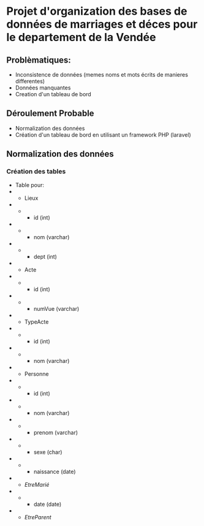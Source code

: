 # Projet d'organization des bases de données de marriages et déces pour le departement de la Vendée

## Problèmatiques:
* Inconsistence de données (memes noms et mots écrits de manieres differentes)
* Données manquantes
* Creation d'un tableau de bord

## Déroulement Probable
* Normalization des données
* Création d'un tableau de bord en utilisant un framework PHP (laravel)

## Normalization des données
### Création des tables
* Table pour:
* * Lieux
* * * id (int)
* * * nom (varchar)
* * * dept (int)
* * Acte
* * * id (int)
* * * numVue (varchar)
* * TypeActe
* * * id (int)
* * * nom (varchar)
* * Personne
* * * id (int)
* * * nom (varchar)
* * * prenom (varchar)
* * * sexe (char)
* * * naissance (date)
* * *EtreMarié*
* * * date (date)
* * *EtreParent*